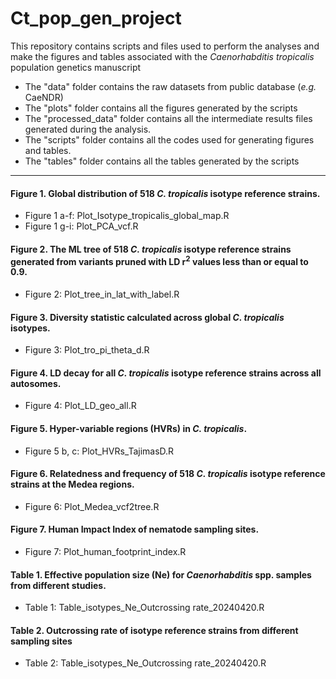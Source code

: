 # Ct_pop_gen_project

This repository contains scripts and files used to perform the analyses and make the figures and tables associated with the *Caenorhabditis tropicalis* population genetics manuscript 

- The "data" folder contains the raw datasets from public database (*e.g.* CaeNDR)
- The "plots" folder contains all the figures generated by the scripts
- The "processed_data" folder contains all the intermediate results files generated during the analysis.
- The "scripts" folder contains all the codes used for generating figures and tables.
- The "tables" folder contains all the tables generated by the scripts

---

#### Figure 1. Global distribution of 518 *C. tropicalis* isotype reference strains.
- Figure 1 a-f: Plot_Isotype_tropicalis_global_map.R 
- Figure 1 g-i: Plot_PCA_vcf.R

#### Figure 2. The ML tree of 518 *C. tropicalis* isotype reference strains generated from variants pruned with LD r<sup>2</sup> values less than or equal to 0.9.
- Figure 2: Plot_tree_in_lat_with_label.R

#### Figure 3. Diversity statistic calculated across global *C. tropicalis* isotypes.
- Figure 3: Plot_tro_pi_theta_d.R

#### Figure 4. LD decay for all *C. tropicalis* isotype reference strains across all autosomes. 
- Figure 4: Plot_LD_geo_all.R

#### Figure 5. Hyper-variable regions (HVRs) in *C. tropicalis*.
- Figure 5 b, c: Plot_HVRs_TajimasD.R

#### Figure 6. Relatedness and frequency of 518 *C. tropicalis* isotype reference strains at the Medea regions.
- Figure 6: Plot_Medea_vcf2tree.R

#### Figure 7. Human Impact Index of nematode sampling sites. 
- Figure 7: Plot_human_footprint_index.R

#### Table 1. Effective population size (Ne) for *Caenorhabditis* spp. samples from different studies.​​
- Table 1: Table_isotypes_Ne_Outcrossing rate_20240420.R

#### Table 2. Outcrossing rate of isotype reference strains from different sampling sites
- Table 2: Table_isotypes_Ne_Outcrossing rate_20240420.R




